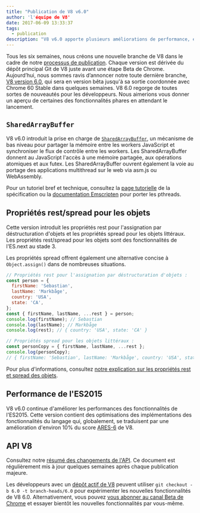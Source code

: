```yaml
---
title: "Publication de V8 v6.0"
author: 'l'équipe de V8'
date: 2017-06-09 13:33:37
tags:
  - publication
description: "V8 v6.0 apporte plusieurs améliorations de performance, et introduit la prise en charge des `SharedArrayBuffer` et des propriétés rest/spread pour les objets."
---
```

Tous les six semaines, nous créons une nouvelle branche de V8 dans le cadre de notre [processus de publication](/docs/release-process). Chaque version est dérivée du dépôt principal Git de V8 juste avant une étape Beta de Chrome. Aujourd’hui, nous sommes ravis d’annoncer notre toute dernière branche, [V8 version 6.0](https://chromium.googlesource.com/v8/v8.git/+log/branch-heads/6.0), qui sera en version bêta jusqu'à sa sortie coordonnée avec Chrome 60 Stable dans quelques semaines. V8 6.0 regorge de toutes sortes de nouveautés pour les développeurs. Nous aimerions vous donner un aperçu de certaines des fonctionnalités phares en attendant le lancement.

<!--truncate-->
## `SharedArrayBuffer`

V8 v6.0 introduit la prise en charge de [`SharedArrayBuffer`](https://developer.mozilla.org/en-US/docs/Web/JavaScript/Reference/Global_Objects/SharedArrayBuffer), un mécanisme de bas niveau pour partager la mémoire entre les workers JavaScript et synchroniser le flux de contrôle entre les workers. Les SharedArrayBuffer donnent au JavaScript l'accès à une mémoire partagée, aux opérations atomiques et aux futex. Les SharedArrayBuffer ouvrent également la voie au portage des applications multithread sur le web via asm.js ou WebAssembly.

Pour un tutoriel bref et technique, consultez la [page tutorielle](https://github.com/tc39/ecmascript_sharedmem/blob/master/TUTORIAL.md) de la spécification ou la [documentation Emscripten](https://kripken.github.io/emscripten-site/docs/porting/pthreads.html) pour porter les pthreads.

## Propriétés rest/spread pour les objets

Cette version introduit les propriétés rest pour l'assignation par déstructuration d'objets et les propriétés spread pour les objets littéraux. Les propriétés rest/spread pour les objets sont des fonctionnalités de l'ES.next au stade 3.

Les propriétés spread offrent également une alternative concise à `Object.assign()` dans de nombreuses situations.

```js
// Propriétés rest pour l'assignation par déstructuration d'objets :
const person = {
  firstName: 'Sebastian',
  lastName: 'Markbåge',
  country: 'USA',
  state: 'CA',
};
const { firstName, lastName, ...rest } = person;
console.log(firstName); // Sebastian
console.log(lastName); // Markbåge
console.log(rest); // { country: 'USA', state: 'CA' }

// Propriétés spread pour les objets littéraux :
const personCopy = { firstName, lastName, ...rest };
console.log(personCopy);
// { firstName: 'Sebastian', lastName: 'Markbåge', country: 'USA', state: 'CA' }
```

Pour plus d'informations, consultez [notre explication sur les propriétés rest et spread des objets](/features/object-rest-spread).

## Performance de l'ES2015

V8 v6.0 continue d'améliorer les performances des fonctionnalités de l'ES2015. Cette version contient des optimisations des implémentations des fonctionnalités du langage qui, globalement, se traduisent par une amélioration d'environ 10% du score [ARES-6](http://browserbench.org/ARES-6/) de V8.

## API V8

Consultez notre [résumé des changements de l'API](https://docs.google.com/document/d/1g8JFi8T_oAE_7uAri7Njtig7fKaPDfotU6huOa1alds/edit). Ce document est régulièrement mis à jour quelques semaines après chaque publication majeure.

Les développeurs avec un [dépôt actif de V8](/docs/source-code#using-git) peuvent utiliser `git checkout -b 6.0 -t branch-heads/6.0` pour expérimenter les nouvelles fonctionnalités de V8 6.0. Alternativement, vous pouvez [vous abonner au canal Beta de Chrome](https://www.google.com/chrome/browser/beta.html) et essayer bientôt les nouvelles fonctionnalités par vous-même.
